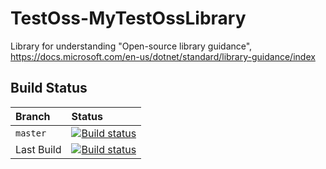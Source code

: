 # TestOss-MyTestOssLibrary
Library for understanding "Open-source library guidance", https://docs.microsoft.com/en-us/dotnet/standard/library-guidance/index

## Build Status
| Branch | Status |
| :---   | :---   |
| `master`  | [![Build status](https://dev.azure.com/viacheslav-ivanov/TestOss-MyTestOssLibrary/_apis/build/status/TestOss-MyTestOssLibrary-Core?branchName=master)](https://dev.azure.com/viacheslav-ivanov/TestOss-MyTestOssLibrary/_build/latest?definitionId=4&branchName=master) |
| Last Build | [![Build status](https://dev.azure.com/viacheslav-ivanov/TestOss-MyTestOssLibrary/_apis/build/status/TestOss-MyTestOssLibrary-Core)](https://dev.azure.com/viacheslav-ivanov/TestOss-MyTestOssLibrary/_build/latest?definitionId=4) |
